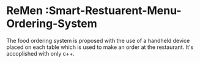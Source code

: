 # ReMen :Smart-Restuarent-Menu-Ordering-System
The food ordering system is proposed with the use of a handheld device placed on each table which is used to make an order at the restaurant.
It's accoplished with only c++.

